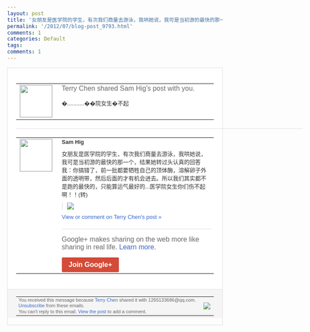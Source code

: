 ```yaml
---
layout: post
title: '女朋友是医学院的学生，有次我们商量去游泳，我哄她说，我可是当初游的最快的那一个，结...'
permalink: '/2012/07/blog-post_9793.html'
comments: 1
categories: Default
tags: 
comments: 1
---
```

<div style="border:solid 1px #dfdfdf;color:#686868;font:13px Arial"><div style="background-color:#fff;padding:20px;"><table cellpadding="0" cellspacing="0"><tr><td style="padding-right:15px;vertical-align:top"><a href="https://plus.google.com/_/notifications/emlink?emrecipient=109554455967099403328&amp;emid=CODR5oDzhrECFamZ7Aod7H8AAA&amp;path=%2F108643996575278738906&amp;dt=1341641216079&amp;uob=8"><img height="75" src="https://lh3.googleusercontent.com/-KKRGTyJ5Bl0/AAAAAAAAAAI/AAAAAAAAEEY/jllxqER5dCk/s75-c-k-a/photo.jpg" style="border:solid 1px #cccccc;" width="75"/></a></td><td style="width:578px;color:#333;font:13px Arial;vertical-align:top;"><div style="color:#686868;font:16px Arial;;padding-bottom:15px">Terry Chen shared Sam Hig's post with you.</div><div style="padding-bottom:10px">�...........��院女生�不起</div></td></tr></table><div style="margin:20px 0;border-bottom:solid 1px #dfdfdf;width:670px;"></div><table cellpadding="0" cellspacing="0"><tr><td style="padding-right:15px;vertical-align:top"><a href="https://plus.google.com/_/notifications/emlink?emrecipient=109554455967099403328&amp;emid=CODR5oDzhrECFamZ7Aod7H8AAA&amp;path=%2F112931547170152553706&amp;dt=1341641216079&amp;uob=8"><img height="75" src="https://lh4.googleusercontent.com/-bJVB90Uwe04/AAAAAAAAAAI/AAAAAAABZLQ/L7OKLfZ3AeU/s75-c-k-a/photo.jpg" style="border:solid 1px #cccccc;" width="75"/></a></td><td style="width:578px;color:#333;font:13px Arial;vertical-align:top;"><div style="font-weight:bold;padding-bottom:10px">Sam Hig</div><div style="padding-bottom:10px">女朋友是医学院的学生，有次我们商量去游泳<wbr/>，我哄她说，我可是当初游的最快的那一个，<wbr/>结果她转过头认真的回答我：你搞错了，前一<wbr/>批都要牺牲自己的顶体酶，溶解卵子外面的透<wbr/>明带，然后后面的才有机会进去。所以我们其<wbr/>实都不是跑的最快的，只能算运气最好的..<wbr/>.医学院女生你们伤不起啊！！(转)</div><div style="margin-bottom:10px;padding-left:10px; border-left:2px solid #EAEAEA"><span style="margin-right:5px"><a href="https://plus.google.com/_/notifications/emlink?emrecipient=109554455967099403328&amp;emid=CODR5oDzhrECFamZ7Aod7H8AAA&amp;path=%2F108643996575278738906%2Fposts%2FQcd5LwmfPe6%3Fgpinv%3DAMIXal9lLOxek5KABlQNMtLYB84sgICwZDm-hXSWhaWR33Q5pSVCrURY9Rfm6iD1Tac9gffPJvKKQ0faAk2UcLslZnaKvWY7VUb9VOsAD6VutHp_bDowDcc&amp;dt=1341641216079&amp;uob=8" style="zSoyz;"><img border="0" src="https://lh4.googleusercontent.com/-dZ9Nc74pUxA/T_fRYenbVBI/AAAAAAABaw8/zIDqqKPc20k/w160/201207062350382.jpeg" style="max-height:200px;max-width:275px"/></a></span></div><a href="https://plus.google.com/_/notifications/emlink?emrecipient=109554455967099403328&amp;emid=CODR5oDzhrECFamZ7Aod7H8AAA&amp;path=%2F108643996575278738906%2Fposts%2FQcd5LwmfPe6%3Fgpinv%3DAMIXal9lLOxek5KABlQNMtLYB84sgICwZDm-hXSWhaWR33Q5pSVCrURY9Rfm6iD1Tac9gffPJvKKQ0faAk2UcLslZnaKvWY7VUb9VOsAD6VutHp_bDowDcc&amp;dt=1341641216079&amp;uob=8" style="color:#3366CC;text-decoration:none;">View or comment on Terry Chen's post »</a><div style="margin-top:20px;border-top:solid 1px #dfdfdf"><div style="padding:15px 0;color:#686868;font:16px Arial;">Google+ makes sharing on the web more like sharing in real life. <a href="http://www.google.com/+/learnmore/" style="color:#3366CC;text-decoration:none;">Learn more</a>.</div><a href="https://plus.google.com/_/notifications/emlink?emrecipient=109554455967099403328&amp;emid=CODR5oDzhrECFamZ7Aod7H8AAA&amp;path=%2F%3Fgpinv%3DAMIXal9lLOxek5KABlQNMtLYB84sgICwZDm-hXSWhaWR33Q5pSVCrURY9Rfm6iD1Tac9gffPJvKKQ0faAk2UcLslZnaKvWY7VUb9VOsAD6VutHp_bDowDcc&amp;dt=1341641216079&amp;uob=8" style="display:inline-block;padding:7px 15px;background-color:#d44b38; color:#fff;font-size:16px; font-weight:bold;border-radius:2px;-webkit-border-radius:2px; -moz-border-radius:2px;border:solid 1px #c43b28; white-space:nowrap;text-decoration:none">Join Google+</a></div></td></tr></table></div><div style="border-top:solid 1px #dfdfdf;padding:0 20px; background-color:#f5f5f5"><table cellpadding="0" cellspacing="0" style="height:50px"><tbody><tr><td style="vertical-align:middle;width:100%; color:#636363;font:11px Arial; line-height:120%">You received this message because <a href="https://plus.google.com/_/notifications/emlink?emrecipient=109554455967099403328&amp;emid=CODR5oDzhrECFamZ7Aod7H8AAA&amp;path=%2F108643996575278738906%3Fgpinv%3DAMIXal9lLOxek5KABlQNMtLYB84sgICwZDm-hXSWhaWR33Q5pSVCrURY9Rfm6iD1Tac9gffPJvKKQ0faAk2UcLslZnaKvWY7VUb9VOsAD6VutHp_bDowDcc&amp;dt=1341641216079&amp;uob=8" style="color:#3366CC;text-decoration:none;">Terry Chen</a> shared it with 1265133686@qq.com. <a href="https://plus.google.com/_/notifications/emlink?emrecipient=109554455967099403328&amp;emid=CODR5oDzhrECFamZ7Aod7H8AAA&amp;path=%2F_%2Fnonplus%2Femailsettings%3Fgpinv%3DAMIXal9lLOxek5KABlQNMtLYB84sgICwZDm-hXSWhaWR33Q5pSVCrURY9Rfm6iD1Tac9gffPJvKKQ0faAk2UcLslZnaKvWY7VUb9VOsAD6VutHp_bDowDcc%26est%3DADH5u8Wv4DzqpYs-J9m_0wK6bKXO4KjbubUxom6X3Hzb-h56fhbCmrv58PSCnA__LXEXmu7_Mk6XyzQvW326KXN6RudKWaYfudCQC4rCv_uk23tO_7UqkfgQrePp4jha9etNaA9dPaQb&amp;dt=1341641216079&amp;uob=8" style="color:#3366CC;text-decoration:none;">Unsubscribe</a> from these emails.<br/>You can't reply to this email. <a href="https://plus.google.com/_/notifications/emlink?emrecipient=109554455967099403328&amp;emid=CODR5oDzhrECFamZ7Aod7H8AAA&amp;path=%2F108643996575278738906%2Fposts%2FQcd5LwmfPe6%3Fgpinv%3DAMIXal9lLOxek5KABlQNMtLYB84sgICwZDm-hXSWhaWR33Q5pSVCrURY9Rfm6iD1Tac9gffPJvKKQ0faAk2UcLslZnaKvWY7VUb9VOsAD6VutHp_bDowDcc&amp;dt=1341641216079&amp;uob=8" style="color:#3366CC;text-decoration:none;">View the post</a> to add a comment.<br/></td><td><img src="https://ssl.gstatic.com/s2/oz/images/notifications/logo/google-plus-6617a72bb36cc548861652780c9e6ff1.png"/></td></tr></tbody></table></div></div>